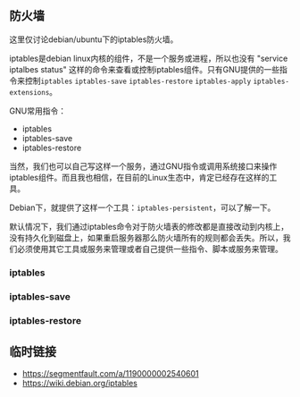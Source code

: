 ## 防火墙

这里仅讨论debian/ubuntu下的iptables防火墙。

iptables是debian linux内核的组件，不是一个服务或进程，所以也没有 "service iptalbes status" 这样的命令来查看或控制iptables组件。只有GNU提供的一些指令来控制`iptables` `iptables-save` `iptables-restore` `iptables-apply` `iptables-extensions`。

GNU常用指令：
- iptables
- iptables-save
- iptables-restore

当然，我们也可以自己写这样一个服务，通过GNU指令或调用系统接口来操作iptables组件。而且我也相信，在目前的Linux生态中，肯定已经存在这样的工具。

Debian下，就提供了这样一个工具：`iptables-persistent`，可以了解一下。

默认情况下，我们通过iptables命令对于防火墙表的修改都是直接改动到内核上，没有持久化到磁盘上，如果重启服务器那么防火墙所有的规则都会丢失。所以，我们必须使用其它工具或服务来管理或者自己提供一些指令、脚本或服务来管理。


### iptables

### iptables-save

### iptables-restore

## 临时链接

- https://segmentfault.com/a/1190000002540601
- https://wiki.debian.org/iptables

